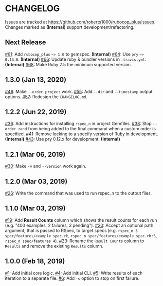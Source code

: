 # CHANGELOG

Issues are tracked at https://github.com/roberts1000/rubocop_plus/issues. Changes marked as **(Internal)** support development/refactoring.

## Next Release

[#61](../../issues/61): Add `rubocop_plus` `~> 1.0` to gemspec. **(Internal)**
[#64](../../issues/64): Use `pry` `~> 0.13.0`. **(Internal)**
[#66](../../issues/66): Update ruby & bundler versions in `.travis.yml`. **(Internal)**
[#68](../../issues/68): Make Ruby 2.5 the minimum supported version.

## 1.3.0 (Jan 13, 2020)

[#49](../../issues/49): Make `--order project` work.
[#55](../../issues/55): Add `--dir` and `--timestamp` output options.
[#57](../../issues/57): Redesign the `CHANGELOG.md`.

## 1.2.2 (Jun 22, 2019)

[#36](../../issues/36): Add instructions for installing `rspec_n` in project Gemfiles.
[#38](../../issues/38): Stop `--order rand` from being added to the final command when a custom order is specified.
[#41](../../issues/41): Remove locking to a specify version of Ruby in development. **(Internal)**
[#43](../../issues/43): Use pry 0.12.x for development. **(Internal)**

## 1.2.1 (Mar 06, 2019)

[#30](../../issues/30): Make `-v` and `--version` work again.

## 1.2.0 (Mar 03, 2019)

[#26](../../issues/26): Write the command that was used to run rspec_n to the output files.

## 1.1.0 (Mar 03, 2019)

[#19](../../issues/19): Add **Result Counts** column which shows the result counts for each run (e.g. "400 examples, 2 failures, 3 pending").
[#20](../../issues/20): Accept an optional path argument, that is passed to RSpec, to target specs (e.g. `rspec_n 3 spec/features/example_spec.rb`, `rspec_n spec/features/example_spec.rb:5`, `rspec_n spec/features 4`).
[#23](../../issues/23): Rename the `Result Counts` column to `Results` and remove the existing `Results` column.

## 1.0.0 (Feb 18, 2019)

[#1](../../issues/1): Add initial core logic.
[#4](../../issues/4): Add initial CLI.
[#5](../../issues/5): Write results of each iteration to a separate file.
[#6](../../issues/6): Add `-s` option to stop on first failure.
